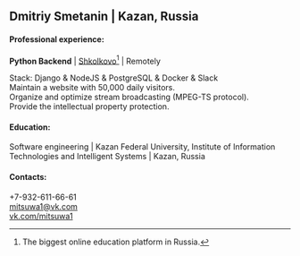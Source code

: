 Dmitriy Smetanin  | Kazan, Russia 
-

#### Professional experience:
<div>

**Python Backend**      |     <a href="https://2.shkolkovo.online/">Shkolkovo[^1]</a>     |     Remotely    <br>
<div>
Stack:      Django      &     NodeJS      &     PostgreSQL      &     Docker      &     Slack      <br> 
</div>      
Maintain a website with 50,000 daily visitors.  <br>
Organize and optimize stream broadcasting (MPEG-TS protocol).  <br>
Provide the intellectual property protection.


</div>


#### Education:
<div>
<div align="left">Software engineering | Kazan Federal University, Institute of Information Technologies and Intelligent Systems | Kazan, Russia</div>
</div>

#### Contacts:
<div>
+7-932-611-66-61  <br>
<a href="mailto:mitsuwa1@vk.com">mitsuwa1@vk.com</a>  <br>
<a href="https://vk.com/mitsuwa1">vk.com/mitsuwa1</a>
</div>
      
[^1]: The biggest online education platform in Russia.
